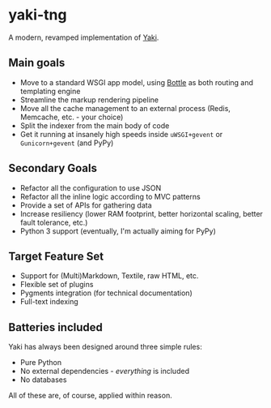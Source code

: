 yaki-tng
========

A modern, revamped implementation of [Yaki][y].

## Main goals

* Move to a standard WSGI app model, using [Bottle][b] as both routing and templating engine
* Streamline the markup rendering pipeline
* Move all the cache management to an external process (Redis, Memcache, etc. - your choice)
* Split the indexer from the main body of code
* Get it running at insanely high speeds inside `uWSGI+gevent` or `Gunicorn+gevent` (and PyPy)

## Secondary Goals

* Refactor all the configuration to use JSON
* Refactor all the inline logic according to MVC patterns
* Provide a set of APIs for gathering data
* Increase resiliency (lower RAM footprint, better horizontal scaling, better fault tolerance, etc.)
* Python 3 support (eventually, I'm actually aiming for PyPy)

## Target Feature Set

* Support for (Multi)Markdown, Textile, raw HTML, etc.
* Flexible set of plugins
* Pygments integration (for technical documentation)
* Full-text indexing

## Batteries included

Yaki has always been designed around three simple rules:

* Pure Python
* No external dependencies - _everything_ is included
* No databases

All of these are, of course, applied within reason.

[b]: http://bottlepy.org
[y]: https://github.com/rcarmo/yaki